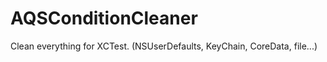 AQSConditionCleaner
===================

Clean everything for XCTest. (NSUserDefaults, KeyChain, CoreData, file...)
